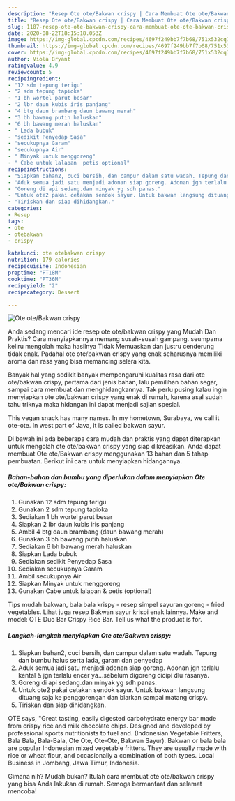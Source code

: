 ```yaml
---
description: "Resep Ote ote/Bakwan crispy | Cara Membuat Ote ote/Bakwan crispy Yang Paling Enak"
title: "Resep Ote ote/Bakwan crispy | Cara Membuat Ote ote/Bakwan crispy Yang Paling Enak"
slug: 1187-resep-ote-ote-bakwan-crispy-cara-membuat-ote-ote-bakwan-crispy-yang-paling-enak
date: 2020-08-22T18:15:18.053Z
image: https://img-global.cpcdn.com/recipes/4697f249bb7f7b68/751x532cq70/ote-otebakwan-crispy-foto-resep-utama.jpg
thumbnail: https://img-global.cpcdn.com/recipes/4697f249bb7f7b68/751x532cq70/ote-otebakwan-crispy-foto-resep-utama.jpg
cover: https://img-global.cpcdn.com/recipes/4697f249bb7f7b68/751x532cq70/ote-otebakwan-crispy-foto-resep-utama.jpg
author: Viola Bryant
ratingvalue: 4.9
reviewcount: 5
recipeingredient:
- "12 sdm tepung terigu"
- "2 sdm tepung tapioka"
- "1 bh wortel parut besar"
- "2 lbr daun kubis iris panjang"
- "4 btg daun brambang daun bawang merah"
- "3 bh bawang putih haluskan"
- "6 bh bawang merah haluskan"
- " Lada bubuk"
- "sedikit Penyedap Sasa"
- "secukupnya Garam"
- "secukupnya Air"
- " Minyak untuk menggoreng"
- " Cabe untuk lalapan  petis optional"
recipeinstructions:
- "Siapkan bahan2, cuci bersih, dan campur dalam satu wadah. Tepung dan bumbu halus serta lada, garam dan penyedap"
- "Aduk semua jadi satu menjadi adonan siap goreng. Adonan jgn terlalu kental &amp; jgn terlalu encer ya...sebelum digoreng cicipi dlu rasanya."
- "Goreng di api sedang.dan minyak yg sdh panas."
- "Untuk ote2 pakai cetakan sendok sayur. Untuk bakwan langsung dituang saja ke penggorengan dan biarkan sampai matang crispy."
- "Tiriskan dan siap dihidangkan."
categories:
- Resep
tags:
- ote
- otebakwan
- crispy

katakunci: ote otebakwan crispy 
nutrition: 179 calories
recipecuisine: Indonesian
preptime: "PT18M"
cooktime: "PT36M"
recipeyield: "2"
recipecategory: Dessert

---
```



![Ote ote/Bakwan crispy](https://img-global.cpcdn.com/recipes/4697f249bb7f7b68/751x532cq70/ote-otebakwan-crispy-foto-resep-utama.jpg)

Anda sedang mencari ide resep ote ote/bakwan crispy yang Mudah Dan Praktis? Cara menyiapkannya memang susah-susah gampang. seumpama keliru mengolah maka hasilnya Tidak Memuaskan dan justru cenderung tidak enak. Padahal ote ote/bakwan crispy yang enak seharusnya memiliki aroma dan rasa yang bisa memancing selera kita.

Banyak hal yang sedikit banyak mempengaruhi kualitas rasa dari ote ote/bakwan crispy, pertama dari jenis bahan, lalu pemilihan bahan segar, sampai cara membuat dan menghidangkannya. Tak perlu pusing kalau ingin menyiapkan ote ote/bakwan crispy yang enak di rumah, karena asal sudah tahu triknya maka hidangan ini dapat menjadi sajian spesial.

This vegan snack has many names. In my hometown, Surabaya, we call it ote-ote. In west part of Java, it is called bakwan sayur.


Di bawah ini ada beberapa cara mudah dan praktis yang dapat diterapkan untuk mengolah ote ote/bakwan crispy yang siap dikreasikan. Anda dapat membuat Ote ote/Bakwan crispy menggunakan 13 bahan dan 5 tahap pembuatan. Berikut ini cara untuk menyiapkan hidangannya.

<!--inarticleads1-->

##### Bahan-bahan dan bumbu yang diperlukan dalam menyiapkan Ote ote/Bakwan crispy:

1. Gunakan 12 sdm tepung terigu
1. Gunakan 2 sdm tepung tapioka
1. Sediakan 1 bh wortel parut besar
1. Siapkan 2 lbr daun kubis iris panjang
1. Ambil 4 btg daun brambang (daun bawang merah)
1. Gunakan 3 bh bawang putih haluskan
1. Sediakan 6 bh bawang merah haluskan
1. Siapkan  Lada bubuk
1. Sediakan sedikit Penyedap Sasa
1. Sediakan secukupnya Garam
1. Ambil secukupnya Air
1. Siapkan  Minyak untuk menggoreng
1. Gunakan  Cabe untuk lalapan &amp; petis (optional)


Tips mudah bakwan, bala bala krispy - resep simpel sayuran goreng - fried vegetables. Lihat juga resep Bakwan sayur krispi enak lainnya. Make and model: OTE Duo Bar Crispy Rice Bar. Tell us what the product is for. 

<!--inarticleads2-->

##### Langkah-langkah menyiapkan Ote ote/Bakwan crispy:

1. Siapkan bahan2, cuci bersih, dan campur dalam satu wadah. Tepung dan bumbu halus serta lada, garam dan penyedap
1. Aduk semua jadi satu menjadi adonan siap goreng. Adonan jgn terlalu kental &amp; jgn terlalu encer ya...sebelum digoreng cicipi dlu rasanya.
1. Goreng di api sedang.dan minyak yg sdh panas.
1. Untuk ote2 pakai cetakan sendok sayur. Untuk bakwan langsung dituang saja ke penggorengan dan biarkan sampai matang crispy.
1. Tiriskan dan siap dihidangkan.


OTE says, &#34;Great tasting, easily digested carbohydrate energy bar made from crispy rice and milk chocolate chips. Designed and developed by professional sports nutritionists to fuel and. (Indonesian Vegetable Fritters, Bala Bala, Bala-Bala, Ote Ote, Ote-Ote, Bakwan Sayur). Bakwan or bala bala are popular Indonesian mixed vegetable fritters. They are usually made with rice or wheat flour, and occasionally a combination of both types. Local Business in Jombang, Jawa Timur, Indonesia. 

Gimana nih? Mudah bukan? Itulah cara membuat ote ote/bakwan crispy yang bisa Anda lakukan di rumah. Semoga bermanfaat dan selamat mencoba!
